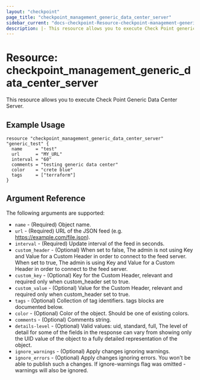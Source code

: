```yaml
---
layout: "checkpoint"
page_title: "checkpoint_management_generic_data_center_server"
sidebar_current: "docs-checkpoint-Resource-checkpoint-management-generic-data-center-server"
description: |- This resource allows you to execute Check Point generic data center server.
---
```


# Resource: checkpoint_management_generic_data_center_server

This resource allows you to execute Check Point Generic Data Center Server.

## Example Usage

```hcl
resource "checkpoint_management_generic_data_center_server" "generic_test" {
  name     = "test"
  url      = "MY_URL"
  interval = "60"
  comments = "testing generic data center"
  color    = "crete blue"
  tags     = ["terraform"]
}
```

## Argument Reference

The following arguments are supported:

* `name` - (Required) Object name.
* `url` - (Required) URL of the JSON feed (e.g. https://example.com/file.json).
* `interval` - (Required)    Update interval of the feed in seconds.
* `custom_header` - (Optional) When set to false, The admin is not using Key and Value for a Custom Header in order to
  connect to the feed server. When set to true, The admin is using Key and Value for a Custom Header in order to connect
  to the feed server.
* `custom_key` - (Optional) Key for the Custom Header, relevant and required only when custom_header set to true.
* `custom_value` - (Optional)    Value for the Custom Header, relevant and required only when custom_header set to true.
* `tags` - (Optional) Collection of tag identifiers. tags blocks are documented below.
* `color` - (Optional) Color of the object. Should be one of existing colors.
* `comments` - (Optional) Comments string.
* `details-level` - (Optional) Valid values: uid, standard, full, The level of detail for some of the fields in the
  response can vary from showing only the UID value of the object to a fully detailed representation of the object.
* `ignore_warnings` - (Optional) Apply changes ignoring warnings.
* `ignore_errors` - (Optional) Apply changes ignoring errors. You won't be able to publish such a changes. If
  ignore-warnings flag was omitted - warnings will also be ignored.

